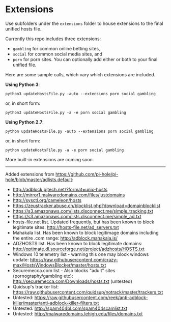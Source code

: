 # Extensions

Use subfolders under the `extensions` folder to house extensions to the final unified hosts file.

Currently this repo includes three extensions: 

* `gambling` for common online betting sites,  
* `social` for common social media sites, and 
* `porn` for porn sites.  You can optionally add either or both to your final unified file.

Here are some sample calls, which vary which extensions are included.

**Using Python 3**:

    python3 updateHostsFile.py -auto --extensions porn social gambling

or, in short form:

    python3 updateHostsFile.py -a -e porn social gambling



**Using Python 2.7**:

    python updateHostsFile.py -auto --extensions porn social gambling

or, in short form:

    python updateHostsFile.py -a -e porn social gambling


More built-in extensions are coming soon.


---------------------------------------

Added extensions from https://github.com/pi-hole/pi-hole/blob/master/adlists.default:

 * http://adblock.gjtech.net/?format=unix-hosts
 * http://mirror1.malwaredomains.com/files/justdomains
 * http://sysctl.org/cameleon/hosts
 * https://zeustracker.abuse.ch/blocklist.php?download=domainblocklist
 * https://s3.amazonaws.com/lists.disconnect.me/simple_tracking.txt
 * https://s3.amazonaws.com/lists.disconnect.me/simple_ad.txt
 * hosts-file.net list. Updated frequently, but has been known to block legitimate sites. http://hosts-file.net/ad_servers.txt
 * Mahakala list. Has been known to block legitimage domains including the entire .com range: http://adblock.mahakala.is/
 * ADZHOSTS list. Has been known to block legitimate domains: http://optimate.dl.sourceforge.net/project/adzhosts/HOSTS.txt
 * Windows 10 telemetry list - warning this one may block windows update: https://raw.githubusercontent.com/crazy-max/HostsWindowsBlocker/master/hosts.txt
 * Securemecca.com list - Also blocks "adult" sites (pornography/gambling etc): http://securemecca.com/Downloads/hosts.txt (untested)
 * Quidsup's tracker list: https://raw.githubusercontent.com/quidsup/notrack/master/trackers.txt
 * Untested: https://raw.githubusercontent.com/reek/anti-adblock-killer/master/anti-adblock-killer-filters.txt
 * Untested: http://spam404bl.com/spam404scamlist.txt
 * Untested: http://malwaredomains.lehigh.edu/files/domains.txt